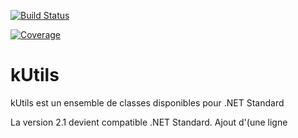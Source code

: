 [![Build Status](https://dev.azure.com/kopigi/kUtils/_apis/build/status/kUtils%20-%20Build%20&%20Test)](https://dev.azure.com/kopigi/kUtils/_build/latest?definitionId=9)

[![Coverage](https://sonarcloud.io/api/project_badges/measure?project=mplessis_kUtils&metric=coverage)](https://sonarcloud.io/api/project_badges/measure?project=mplessis_kUtils&metric=coverage)

# kUtils
kUtils est un ensemble de classes disponibles pour .NET Standard

La version 2.1 devient compatible .NET Standard.
Ajout d'(une ligne
